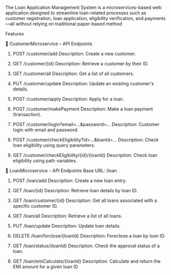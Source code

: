 The Loan Application Management System is a microservices-based web application designed to streamline loan-related processes such as customer registration, loan application, eligibility verification, and payments—all without relying on traditional paper-based method

Features


  📘 CustomerMicroservice – API Endpoints
1. POST /customer/add
Description: Create a new customer.

2. GET /customer/{id}
Description: Retrieve a customer by their ID.

3. GET /customer/all
Description: Get a list of all customers.

4. PUT /customer/update
Description: Update an existing customer's details.

5. POST /customer/apply
Description: Apply for a loan.

6. POST /customer/makePayment
Description: Make a loan payment (transaction).

7. POST /customer/login?email=...&password=...
Description: Customer login with email and password.

8. POST /customer/checkEligibility?id=...&loanId=...
Description: Check loan eligibility using query parameters.

9. GET /customer/checkEligibility/{id}/{loanId}
Description: Check loan eligibility using path variables.

📘 LoanMicroservice – API Endpoints
Base URL: /loan

1. POST /loan/add
Description: Create a new loan entry.

2. GET /loan/{id}
Description: Retrieve loan details by loan ID.

3. GET /loan/customer/{id}
Description: Get all loans associated with a specific customer ID.

4. GET /loan/all
Description: Retrieve a list of all loans.

5. PUT /loan/update
Description: Update loan details.

6. DELETE /loan/forclose/{loanId}
Description: Foreclose a loan by loan ID.

7. GET /loan/status/{loanId}
Description: Check the approval status of a loan.

8. GET /loan/emiCalculate/{loanId}
Description: Calculate and return the EMI amount for a given loan ID

